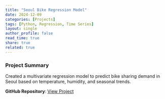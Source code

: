 ```yaml
---
title: "Seoul Bike Regression Model"
date: 2024-12-09
categories: [Projects]
tags: [Python, Regression, Time Series]
layout: single
author_profile: false
read_time: true
share: true
related: true
---
```


### Project Summary

Created a multivariate regression model to predict bike sharing demand in Seoul based on temperature, humidity, and seasonal trends.

**GitHub Repository**: [View Project](https://github.com/Bhupender-Bhupender/Seoul-bike-regression-model)

